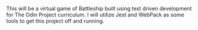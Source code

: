 This will be a virtual game of Battleship built using test driven development
for The Odin Project curriculum. I will utilize Jest and WebPack as some tools
to get this project off and running.
